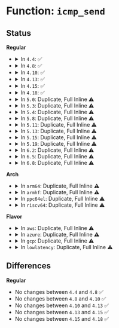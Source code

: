 # Function: <code>icmp_send</code>

## Status
<b>Regular</b>
<ul>
<li>
<details>
<summary>In <code>4.4</code>: ✅</summary>

```c
void icmp_send(struct sk_buff *skb_in, int type, int code, __be32 info);
```

**Collision:** Unique Global

**Inline:** No

**Transformation:** False

**Instances:**

```
In net/ipv4/icmp.c (ffffffff8178e4b0)
Location: net/ipv4/icmp.c:568
Inline: False
Direct callers:
  - net/ipv4/route.c:ipv4_link_failure
  - net/ipv4/route.c:ip_error
  - net/ipv4/route.c:ip_rt_send_redirect
  - net/ipv4/route.c:ip_rt_send_redirect
  - net/ipv4/ip_input.c:ip_local_deliver_finish
  - net/ipv4/ip_fragment.c:ip_expire
  - net/ipv4/ip_forward.c:ip_forward
  - net/ipv4/ip_forward.c:ip_forward
  - net/ipv4/ip_forward.c:ip_forward
  - net/ipv4/ip_options.c:ip_options_compile
  - net/ipv4/ip_options.c:ip_options_rcv_srr
  - net/ipv4/udp.c:__udp4_lib_rcv
  - net/ipv4/cipso_ipv4.c:cipso_v4_error
  - net/ipv4/cipso_ipv4.c:cipso_v4_error
  - net/ipv4/xfrm4_output.c:xfrm4_extract_output
```
**Symbols:**

```
ffffffff8178e4b0-ffffffff8178e91b: icmp_send (STB_GLOBAL)
```
</details>
</li>
<li>
<details>
<summary>In <code>4.8</code>: ✅</summary>

```c
void icmp_send(struct sk_buff *skb_in, int type, int code, __be32 info);
```

**Collision:** Unique Global

**Inline:** No

**Transformation:** False

**Instances:**

```
In net/ipv4/icmp.c (ffffffff817fbaa0)
Location: net/ipv4/icmp.c:568
Inline: False
Direct callers:
  - net/ipv4/route.c:ipv4_link_failure
  - net/ipv4/route.c:ip_error
  - net/ipv4/route.c:ip_rt_send_redirect
  - net/ipv4/route.c:ip_rt_send_redirect
  - net/ipv4/ip_input.c:ip_local_deliver_finish
  - net/ipv4/ip_fragment.c:ip_expire
  - net/ipv4/ip_forward.c:ip_forward
  - net/ipv4/ip_forward.c:ip_forward
  - net/ipv4/ip_forward.c:ip_forward
  - net/ipv4/ip_options.c:ip_options_rcv_srr
  - net/ipv4/ip_options.c:ip_options_compile
  - net/ipv4/udp.c:__udp4_lib_rcv
  - net/ipv4/cipso_ipv4.c:cipso_v4_error
  - net/ipv4/cipso_ipv4.c:cipso_v4_error
  - net/ipv4/xfrm4_output.c:xfrm4_extract_output
```
**Symbols:**

```
ffffffff817fbaa0-ffffffff817fbf65: icmp_send (STB_GLOBAL)
```
</details>
</li>
<li>
<details>
<summary>In <code>4.10</code>: ✅</summary>

```c
void icmp_send(struct sk_buff *skb_in, int type, int code, __be32 info);
```

**Collision:** Unique Global

**Inline:** No

**Transformation:** False

**Instances:**

```
In net/ipv4/icmp.c (ffffffff8182c9f0)
Location: net/ipv4/icmp.c:570
Inline: False
Direct callers:
  - net/ipv4/route.c:ipv4_link_failure
  - net/ipv4/route.c:ip_error
  - net/ipv4/route.c:ip_rt_send_redirect
  - net/ipv4/route.c:ip_rt_send_redirect
  - net/ipv4/ip_input.c:ip_local_deliver_finish
  - net/ipv4/ip_fragment.c:ip_expire
  - net/ipv4/ip_forward.c:ip_forward
  - net/ipv4/ip_forward.c:ip_forward
  - net/ipv4/ip_forward.c:ip_forward
  - net/ipv4/ip_options.c:ip_options_rcv_srr
  - net/ipv4/ip_options.c:ip_options_compile
  - net/ipv4/udp.c:__udp4_lib_rcv
  - net/ipv4/cipso_ipv4.c:cipso_v4_error
  - net/ipv4/cipso_ipv4.c:cipso_v4_error
  - net/ipv4/xfrm4_output.c:xfrm4_extract_output
```
**Symbols:**

```
ffffffff8182c9f0-ffffffff8182ceb8: icmp_send (STB_GLOBAL)
```
</details>
</li>
<li>
<details>
<summary>In <code>4.13</code>: ✅</summary>

```c
void icmp_send(struct sk_buff *skb_in, int type, int code, __be32 info);
```

**Collision:** Unique Global

**Inline:** No

**Transformation:** False

**Instances:**

```
In net/ipv4/icmp.c (ffffffff8184de50)
Location: net/ipv4/icmp.c:576
Inline: False
Direct callers:
  - net/ipv4/route.c:ipv4_link_failure
  - net/ipv4/route.c:ip_error
  - net/ipv4/route.c:ip_rt_send_redirect
  - net/ipv4/route.c:ip_rt_send_redirect
  - net/ipv4/ip_input.c:ip_local_deliver_finish
  - net/ipv4/ip_fragment.c:ip_expire
  - net/ipv4/ip_forward.c:ip_forward
  - net/ipv4/ip_forward.c:ip_forward
  - net/ipv4/ip_forward.c:ip_forward
  - net/ipv4/ip_options.c:ip_options_rcv_srr
  - net/ipv4/ip_options.c:ip_options_compile
  - net/ipv4/udp.c:__udp4_lib_rcv
  - net/ipv4/cipso_ipv4.c:cipso_v4_error
  - net/ipv4/cipso_ipv4.c:cipso_v4_error
  - net/ipv4/xfrm4_output.c:xfrm4_extract_output
```
**Symbols:**

```
ffffffff8184de50-ffffffff8184e34a: icmp_send (STB_GLOBAL)
```
</details>
</li>
<li>
<details>
<summary>In <code>4.15</code>: ✅</summary>

```c
void icmp_send(struct sk_buff *skb_in, int type, int code, __be32 info);
```

**Collision:** Unique Global

**Inline:** No

**Transformation:** False

**Instances:**

```
In net/ipv4/icmp.c (ffffffff818cdb70)
Location: net/ipv4/icmp.c:576
Inline: False
Direct callers:
  - net/ipv4/route.c:ipv4_link_failure
  - net/ipv4/route.c:ip_error
  - net/ipv4/route.c:ip_rt_send_redirect
  - net/ipv4/route.c:ip_rt_send_redirect
  - net/ipv4/ip_input.c:ip_local_deliver_finish
  - net/ipv4/ip_fragment.c:ip_expire
  - net/ipv4/ip_forward.c:ip_forward
  - net/ipv4/ip_forward.c:ip_forward
  - net/ipv4/ip_forward.c:ip_forward
  - net/ipv4/ip_options.c:ip_options_rcv_srr
  - net/ipv4/ip_options.c:ip_options_compile
  - net/ipv4/udp.c:__udp4_lib_rcv
  - net/ipv4/cipso_ipv4.c:cipso_v4_error
  - net/ipv4/cipso_ipv4.c:cipso_v4_error
  - net/ipv4/xfrm4_output.c:xfrm4_extract_output
```
**Symbols:**

```
ffffffff818cdb70-ffffffff818ce076: icmp_send (STB_GLOBAL)
```
</details>
</li>
<li>
<details>
<summary>In <code>4.18</code>: ✅</summary>

```c
void icmp_send(struct sk_buff *skb_in, int type, int code, __be32 info);
```

**Collision:** Unique Global

**Inline:** No

**Transformation:** False

**Instances:**

```
In net/ipv4/icmp.c (ffffffff81924310)
Location: net/ipv4/icmp.c:576
Inline: False
Direct callers:
  - net/ipv4/route.c:ipv4_link_failure
  - net/ipv4/route.c:ip_error
  - net/ipv4/route.c:ip_rt_send_redirect
  - net/ipv4/route.c:ip_rt_send_redirect
  - net/ipv4/ip_input.c:ip_local_deliver_finish
  - net/ipv4/ip_fragment.c:ip_expire
  - net/ipv4/ip_forward.c:ip_forward
  - net/ipv4/ip_forward.c:ip_forward
  - net/ipv4/ip_forward.c:ip_forward
  - net/ipv4/ip_options.c:ip_options_rcv_srr
  - net/ipv4/ip_options.c:ip_options_compile
  - net/ipv4/udp.c:__udp4_lib_rcv
  - net/ipv4/cipso_ipv4.c:cipso_v4_error
  - net/ipv4/cipso_ipv4.c:cipso_v4_error
  - net/ipv4/xfrm4_output.c:xfrm4_extract_output
```
**Symbols:**

```
ffffffff81924310-ffffffff81924810: icmp_send (STB_GLOBAL)
```
</details>
</li>
<li>
<details>
<summary>In <code>5.0</code>: Duplicate, Full Inline ⚠️</summary>

**Collision:** Static Duplication

**Inline:** Full

**Transformation:** False

**Instances:**

```
In net/ipv4/route.c (ffffffff8190efc5)
Location: include/net/icmp.h:45
Inline: True
Inline callers:
  - net/ipv4/route.c:ipv4_link_failure
  - net/ipv4/route.c:ip_error
  - net/ipv4/route.c:ip_rt_send_redirect
  - net/ipv4/route.c:ip_rt_send_redirect
```
```
In net/ipv4/ip_input.c (ffffffff8191584a)
Location: include/net/icmp.h:45
Inline: True
Inline callers:
  - net/ipv4/ip_input.c:ip_protocol_deliver_rcu
```
```
In net/ipv4/ip_fragment.c (ffffffff81917086)
Location: include/net/icmp.h:45
Inline: True
Inline callers:
  - net/ipv4/ip_fragment.c:ip_expire
```
```
In net/ipv4/ip_forward.c (ffffffff81917454)
Location: include/net/icmp.h:45
Inline: True
Inline callers:
  - net/ipv4/ip_forward.c:ip_forward
  - net/ipv4/ip_forward.c:ip_forward
  - net/ipv4/ip_forward.c:ip_forward
```
```
In net/ipv4/ip_options.c (ffffffff81917921)
Location: include/net/icmp.h:45
Inline: True
Inline callers:
  - net/ipv4/ip_options.c:ip_options_rcv_srr
  - net/ipv4/ip_options.c:ip_options_rcv_srr
  - net/ipv4/ip_options.c:ip_options_compile
```
```
In net/ipv4/ip_output.c (ffffffff81919b4c)
Location: include/net/icmp.h:45
Inline: True
```
```
In net/ipv4/udp.c (ffffffff8194e6ba)
Location: include/net/icmp.h:45
Inline: True
Inline callers:
  - net/ipv4/udp.c:__udp4_lib_rcv
```
```
In net/ipv4/xfrm4_output.c (ffffffff8197b5db)
Location: include/net/icmp.h:45
Inline: True
Inline callers:
  - net/ipv4/xfrm4_output.c:xfrm4_extract_output
```
```
In net/ipv4/xfrm4_protocol.c (ffffffff8197bc1e)
Location: include/net/icmp.h:45
Inline: True
```
</details>
</li>
<li>
<details>
<summary>In <code>5.3</code>: Duplicate, Full Inline ⚠️</summary>

**Collision:** Static Duplication

**Inline:** Full

**Transformation:** False

**Instances:**

```
In net/ipv4/route.c (ffffffff81970f41)
Location: include/net/icmp.h:41
Inline: True
Inline callers:
  - net/ipv4/route.c:ip_error
  - net/ipv4/route.c:ip_rt_send_redirect
  - net/ipv4/route.c:ip_rt_send_redirect
```
```
In net/ipv4/ip_input.c (ffffffff81977db5)
Location: include/net/icmp.h:41
Inline: True
Inline callers:
  - net/ipv4/ip_input.c:ip_protocol_deliver_rcu
```
```
In net/ipv4/ip_fragment.c (ffffffff81979034)
Location: include/net/icmp.h:41
Inline: True
Inline callers:
  - net/ipv4/ip_fragment.c:ip_expire
```
```
In net/ipv4/ip_forward.c (ffffffff8197939b)
Location: include/net/icmp.h:41
Inline: True
Inline callers:
  - net/ipv4/ip_forward.c:ip_forward
  - net/ipv4/ip_forward.c:ip_forward
  - net/ipv4/ip_forward.c:ip_forward
```
```
In net/ipv4/ip_options.c (ffffffff8197a017)
Location: include/net/icmp.h:41
Inline: True
Inline callers:
  - net/ipv4/ip_options.c:ip_options_rcv_srr
  - net/ipv4/ip_options.c:ip_options_rcv_srr
  - net/ipv4/ip_options.c:ip_options_compile
```
```
In net/ipv4/ip_output.c (ffffffff8197bbb3)
Location: include/net/icmp.h:41
Inline: True
```
```
In net/ipv4/udp.c (ffffffff819b2e54)
Location: include/net/icmp.h:41
Inline: True
Inline callers:
  - net/ipv4/udp.c:__udp4_lib_rcv
```
```
In net/ipv4/xfrm4_output.c (ffffffff819e4b12)
Location: include/net/icmp.h:41
Inline: True
Inline callers:
  - net/ipv4/xfrm4_output.c:xfrm4_extract_output
```
```
In net/ipv4/xfrm4_protocol.c (ffffffff819e511e)
Location: include/net/icmp.h:41
Inline: True
```
</details>
</li>
<li>
<details>
<summary>In <code>5.4</code>: Duplicate, Full Inline ⚠️</summary>

**Collision:** Static Duplication

**Inline:** Full

**Transformation:** False

**Instances:**

```
In net/ipv4/route.c (ffffffff819a7941)
Location: include/net/icmp.h:41
Inline: True
Inline callers:
  - net/ipv4/route.c:ip_error
  - net/ipv4/route.c:ip_rt_send_redirect
  - net/ipv4/route.c:ip_rt_send_redirect
```
```
In net/ipv4/ip_input.c (ffffffff819ae725)
Location: include/net/icmp.h:41
Inline: True
Inline callers:
  - net/ipv4/ip_input.c:ip_protocol_deliver_rcu
```
```
In net/ipv4/ip_fragment.c (ffffffff819af9a4)
Location: include/net/icmp.h:41
Inline: True
Inline callers:
  - net/ipv4/ip_fragment.c:ip_expire
```
```
In net/ipv4/ip_forward.c (ffffffff819afd36)
Location: include/net/icmp.h:41
Inline: True
Inline callers:
  - net/ipv4/ip_forward.c:ip_forward
  - net/ipv4/ip_forward.c:ip_forward
  - net/ipv4/ip_forward.c:ip_forward
```
```
In net/ipv4/ip_options.c (ffffffff819b0977)
Location: include/net/icmp.h:41
Inline: True
Inline callers:
  - net/ipv4/ip_options.c:ip_options_rcv_srr
  - net/ipv4/ip_options.c:ip_options_rcv_srr
  - net/ipv4/ip_options.c:ip_options_compile
```
```
In net/ipv4/ip_output.c (ffffffff819b2393)
Location: include/net/icmp.h:41
Inline: True
```
```
In net/ipv4/udp.c (ffffffff819e9beb)
Location: include/net/icmp.h:41
Inline: True
Inline callers:
  - net/ipv4/udp.c:__udp4_lib_rcv
```
```
In net/ipv4/xfrm4_output.c (ffffffff81a1bb4e)
Location: include/net/icmp.h:41
Inline: True
Inline callers:
  - net/ipv4/xfrm4_output.c:xfrm4_extract_output
```
```
In net/ipv4/xfrm4_protocol.c (ffffffff81a1c14e)
Location: include/net/icmp.h:41
Inline: True
```
</details>
</li>
<li>
<details>
<summary>In <code>5.8</code>: Duplicate, Full Inline ⚠️</summary>

**Collision:** Static Duplication

**Inline:** Full

**Transformation:** False

**Instances:**

```
In net/ipv4/route.c (ffffffff81a90c33)
Location: include/net/icmp.h:41
Inline: True
Inline callers:
  - net/ipv4/route.c:ip_error
  - net/ipv4/route.c:ip_rt_send_redirect
  - net/ipv4/route.c:ip_rt_send_redirect
```
```
In net/ipv4/ip_input.c (ffffffff81a985c5)
Location: include/net/icmp.h:41
Inline: True
Inline callers:
  - net/ipv4/ip_input.c:ip_protocol_deliver_rcu
```
```
In net/ipv4/ip_fragment.c (ffffffff81a9986e)
Location: include/net/icmp.h:41
Inline: True
Inline callers:
  - net/ipv4/ip_fragment.c:ip_expire
```
```
In net/ipv4/ip_forward.c (ffffffff81a99bdb)
Location: include/net/icmp.h:41
Inline: True
Inline callers:
  - net/ipv4/ip_forward.c:ip_forward
  - net/ipv4/ip_forward.c:ip_forward
  - net/ipv4/ip_forward.c:ip_forward
```
```
In net/ipv4/ip_options.c (ffffffff81a9a824)
Location: include/net/icmp.h:41
Inline: True
Inline callers:
  - net/ipv4/ip_options.c:ip_options_rcv_srr
  - net/ipv4/ip_options.c:ip_options_rcv_srr
```
```
In net/ipv4/ip_output.c (ffffffff81a9cb45)
Location: include/net/icmp.h:41
Inline: True
```
```
In net/ipv4/udp.c (ffffffff81ad7958)
Location: include/net/icmp.h:41
Inline: True
Inline callers:
  - net/ipv4/udp.c:__udp4_lib_rcv
```
```
In net/ipv4/icmp.c (ffffffff81adca7d)
Location: include/net/icmp.h:41
Inline: True
Inline callers:
  - net/ipv4/icmp.c:icmp_ndo_send
  - net/ipv4/icmp.c:icmp_ndo_send
```
```
In net/ipv4/xfrm4_protocol.c (ffffffff81b0cd5e)
Location: include/net/icmp.h:41
Inline: True
Inline callers:
  - net/ipv4/xfrm4_protocol.c:xfrm4_rcv_encap
```
```
In net/xfrm/xfrm_output.c (ffffffff81b1fa82)
Location: include/net/icmp.h:41
Inline: True
```
</details>
</li>
<li>
<details>
<summary>In <code>5.11</code>: Duplicate, Full Inline ⚠️</summary>

**Collision:** Static Duplication

**Inline:** Full

**Transformation:** False

**Instances:**

```
In net/ipv4/route.c (ffffffff81a9aa8a)
Location: include/net/icmp.h:41
Inline: True
Inline callers:
  - net/ipv4/route.c:ip_error
  - net/ipv4/route.c:ip_rt_send_redirect
  - net/ipv4/route.c:ip_rt_send_redirect
```
```
In net/ipv4/ip_input.c (ffffffff81aa2515)
Location: include/net/icmp.h:41
Inline: True
Inline callers:
  - net/ipv4/ip_input.c:ip_protocol_deliver_rcu
```
```
In net/ipv4/ip_fragment.c (ffffffff81aa37e3)
Location: include/net/icmp.h:41
Inline: True
Inline callers:
  - net/ipv4/ip_fragment.c:ip_expire
```
```
In net/ipv4/ip_forward.c (ffffffff81aa3b2b)
Location: include/net/icmp.h:41
Inline: True
Inline callers:
  - net/ipv4/ip_forward.c:ip_forward
  - net/ipv4/ip_forward.c:ip_forward
  - net/ipv4/ip_forward.c:ip_forward
```
```
In net/ipv4/ip_options.c (ffffffff81aa477d)
Location: include/net/icmp.h:41
Inline: True
Inline callers:
  - net/ipv4/ip_options.c:ip_options_rcv_srr
  - net/ipv4/ip_options.c:ip_options_rcv_srr
```
```
In net/ipv4/ip_output.c (ffffffff81aa69d5)
Location: include/net/icmp.h:41
Inline: True
```
```
In net/ipv4/udp.c (ffffffff81ae3fa8)
Location: include/net/icmp.h:41
Inline: True
Inline callers:
  - net/ipv4/udp.c:__udp4_lib_rcv
```
```
In net/ipv4/xfrm4_protocol.c (ffffffff81b1b09e)
Location: include/net/icmp.h:41
Inline: True
Inline callers:
  - net/ipv4/xfrm4_protocol.c:xfrm4_rcv_encap
```
```
In net/xfrm/xfrm_output.c (ffffffff81b2e35e)
Location: include/net/icmp.h:41
Inline: True
```
</details>
</li>
<li>
<details>
<summary>In <code>5.13</code>: Duplicate, Full Inline ⚠️</summary>

**Collision:** Static Duplication

**Inline:** Full

**Transformation:** False

**Instances:**

```
In net/ipv4/route.c (ffffffff81a85e1d)
Location: include/net/icmp.h:41
Inline: True
Inline callers:
  - net/ipv4/route.c:ip_error
  - net/ipv4/route.c:ip_rt_send_redirect
  - net/ipv4/route.c:ip_rt_send_redirect
```
```
In net/ipv4/ip_input.c (ffffffff81a8d232)
Location: include/net/icmp.h:41
Inline: True
Inline callers:
  - net/ipv4/ip_input.c:ip_protocol_deliver_rcu
```
```
In net/ipv4/ip_fragment.c (ffffffff81a8e933)
Location: include/net/icmp.h:41
Inline: True
Inline callers:
  - net/ipv4/ip_fragment.c:ip_expire
```
```
In net/ipv4/ip_forward.c (ffffffff81a8ec25)
Location: include/net/icmp.h:41
Inline: True
Inline callers:
  - net/ipv4/ip_forward.c:ip_forward
  - net/ipv4/ip_forward.c:ip_forward
  - net/ipv4/ip_forward.c:ip_forward
```
```
In net/ipv4/ip_options.c (ffffffff81a8f872)
Location: include/net/icmp.h:41
Inline: True
Inline callers:
  - net/ipv4/ip_options.c:ip_options_rcv_srr
  - net/ipv4/ip_options.c:ip_options_rcv_srr
```
```
In net/ipv4/ip_output.c (ffffffff81a91ac5)
Location: include/net/icmp.h:41
Inline: True
```
```
In net/ipv4/udp.c (ffffffff81acf18a)
Location: include/net/icmp.h:41
Inline: True
Inline callers:
  - net/ipv4/udp.c:__udp4_lib_rcv
```
```
In net/ipv4/xfrm4_protocol.c (ffffffff81b08d4e)
Location: include/net/icmp.h:41
Inline: True
Inline callers:
  - net/ipv4/xfrm4_protocol.c:xfrm4_rcv_encap
```
```
In net/xfrm/xfrm_output.c (ffffffff81b1bdb3)
Location: include/net/icmp.h:41
Inline: True
```
</details>
</li>
<li>
<details>
<summary>In <code>5.15</code>: Duplicate, Full Inline ⚠️</summary>

**Collision:** Static Duplication

**Inline:** Full

**Transformation:** False

**Instances:**

```
In net/ipv4/route.c (ffffffff81b4061d)
Location: include/net/icmp.h:41
Inline: True
Inline callers:
  - net/ipv4/route.c:ip_error
  - net/ipv4/route.c:ip_rt_send_redirect
  - net/ipv4/route.c:ip_rt_send_redirect
```
```
In net/ipv4/ip_input.c (ffffffff81b483d4)
Location: include/net/icmp.h:41
Inline: True
Inline callers:
  - net/ipv4/ip_input.c:ip_protocol_deliver_rcu
```
```
In net/ipv4/ip_fragment.c (ffffffff81b49b32)
Location: include/net/icmp.h:41
Inline: True
Inline callers:
  - net/ipv4/ip_fragment.c:ip_expire
```
```
In net/ipv4/ip_forward.c (ffffffff81b49e61)
Location: include/net/icmp.h:41
Inline: True
Inline callers:
  - net/ipv4/ip_forward.c:ip_forward
  - net/ipv4/ip_forward.c:ip_forward
  - net/ipv4/ip_forward.c:ip_forward
```
```
In net/ipv4/ip_options.c (ffffffff81b4aade)
Location: include/net/icmp.h:41
Inline: True
Inline callers:
  - net/ipv4/ip_options.c:ip_options_rcv_srr
  - net/ipv4/ip_options.c:ip_options_rcv_srr
```
```
In net/ipv4/ip_output.c (ffffffff81b4ceb5)
Location: include/net/icmp.h:41
Inline: True
```
```
In net/ipv4/udp.c (ffffffff81b8db2e)
Location: include/net/icmp.h:41
Inline: True
Inline callers:
  - net/ipv4/udp.c:__udp4_lib_rcv
```
```
In net/ipv4/xfrm4_protocol.c (ffffffff81bcbc3e)
Location: include/net/icmp.h:41
Inline: True
Inline callers:
  - net/ipv4/xfrm4_protocol.c:xfrm4_rcv_encap
```
```
In net/xfrm/xfrm_output.c (ffffffff81be05a9)
Location: include/net/icmp.h:41
Inline: True
```
</details>
</li>
<li>
<details>
<summary>In <code>5.19</code>: Duplicate, Full Inline ⚠️</summary>

**Collision:** Static Duplication

**Inline:** Full

**Transformation:** False

**Instances:**

```
In net/ipv4/route.c (ffffffff81ccd099)
Location: include/net/icmp.h:41
Inline: True
Inline callers:
  - net/ipv4/route.c:ip_error
  - net/ipv4/route.c:ip_rt_send_redirect
  - net/ipv4/route.c:ip_rt_send_redirect
```
```
In net/ipv4/ip_input.c (ffffffff81cd56c4)
Location: include/net/icmp.h:41
Inline: True
Inline callers:
  - net/ipv4/ip_input.c:ip_protocol_deliver_rcu
```
```
In net/ipv4/ip_fragment.c (ffffffff81cd66aa)
Location: include/net/icmp.h:41
Inline: True
Inline callers:
  - net/ipv4/ip_fragment.c:ip_expire
```
```
In net/ipv4/ip_forward.c (ffffffff81cd7391)
Location: include/net/icmp.h:41
Inline: True
Inline callers:
  - net/ipv4/ip_forward.c:ip_forward
  - net/ipv4/ip_forward.c:ip_forward
  - net/ipv4/ip_forward.c:ip_forward
```
```
In net/ipv4/ip_options.c (ffffffff81cd7922)
Location: include/net/icmp.h:41
Inline: True
Inline callers:
  - net/ipv4/ip_options.c:ip_options_rcv_srr
  - net/ipv4/ip_options.c:ip_options_rcv_srr
```
```
In net/ipv4/ip_output.c (ffffffff81cda62e)
Location: include/net/icmp.h:41
Inline: True
```
```
In net/ipv4/udp.c (ffffffff81d1ec70)
Location: include/net/icmp.h:41
Inline: True
Inline callers:
  - net/ipv4/udp.c:__udp4_lib_rcv
```
```
In net/ipv4/xfrm4_protocol.c (ffffffff81d617ae)
Location: include/net/icmp.h:41
Inline: True
Inline callers:
  - net/ipv4/xfrm4_protocol.c:xfrm4_rcv_encap
```
```
In net/xfrm/xfrm_output.c (ffffffff81d7760c)
Location: include/net/icmp.h:41
Inline: True
```
</details>
</li>
<li>
<details>
<summary>In <code>6.2</code>: Duplicate, Full Inline ⚠️</summary>

**Collision:** Static Duplication

**Inline:** Full

**Transformation:** False

**Instances:**

```
In net/ipv4/route.c (ffffffff81e8d149)
Location: include/net/icmp.h:41
Inline: True
Inline callers:
  - net/ipv4/route.c:ip_error
  - net/ipv4/route.c:ip_rt_send_redirect
  - net/ipv4/route.c:ip_rt_send_redirect
```
```
In net/ipv4/ip_input.c (ffffffff81e95b7f)
Location: include/net/icmp.h:41
Inline: True
Inline callers:
  - net/ipv4/ip_input.c:ip_protocol_deliver_rcu
```
```
In net/ipv4/ip_fragment.c (ffffffff81e96c02)
Location: include/net/icmp.h:41
Inline: True
Inline callers:
  - net/ipv4/ip_fragment.c:ip_expire
```
```
In net/ipv4/ip_forward.c (ffffffff81e979b2)
Location: include/net/icmp.h:41
Inline: True
Inline callers:
  - net/ipv4/ip_forward.c:ip_forward
  - net/ipv4/ip_forward.c:ip_forward
  - net/ipv4/ip_forward.c:ip_forward
```
```
In net/ipv4/ip_options.c (ffffffff81e97f9e)
Location: include/net/icmp.h:41
Inline: True
Inline callers:
  - net/ipv4/ip_options.c:ip_options_rcv_srr
  - net/ipv4/ip_options.c:ip_options_rcv_srr
```
```
In net/ipv4/ip_output.c (ffffffff81e9adfe)
Location: include/net/icmp.h:41
Inline: True
```
```
In net/ipv4/udp.c (ffffffff81ee5e1e)
Location: include/net/icmp.h:41
Inline: True
Inline callers:
  - net/ipv4/udp.c:__udp4_lib_rcv
```
```
In net/ipv4/xfrm4_protocol.c (ffffffff81f2c12e)
Location: include/net/icmp.h:41
Inline: True
Inline callers:
  - net/ipv4/xfrm4_protocol.c:xfrm4_rcv_encap
```
```
In net/xfrm/xfrm_output.c (ffffffff81f43e98)
Location: include/net/icmp.h:41
Inline: True
```
</details>
</li>
<li>
<details>
<summary>In <code>6.5</code>: Duplicate, Full Inline ⚠️</summary>

**Collision:** Static Duplication

**Inline:** Full

**Transformation:** False

**Instances:**

```
In net/ipv4/route.c (ffffffff81eeb87a)
Location: include/net/icmp.h:41
Inline: True
Inline callers:
  - net/ipv4/route.c:ip_error
  - net/ipv4/route.c:ip_rt_send_redirect
  - net/ipv4/route.c:ip_rt_send_redirect
```
```
In net/ipv4/ip_input.c (ffffffff81ef43bf)
Location: include/net/icmp.h:41
Inline: True
Inline callers:
  - net/ipv4/ip_input.c:ip_protocol_deliver_rcu
```
```
In net/ipv4/ip_fragment.c (ffffffff81ef5439)
Location: include/net/icmp.h:41
Inline: True
Inline callers:
  - net/ipv4/ip_fragment.c:ip_expire
```
```
In net/ipv4/ip_forward.c (ffffffff81ef61f5)
Location: include/net/icmp.h:41
Inline: True
Inline callers:
  - net/ipv4/ip_forward.c:ip_forward
  - net/ipv4/ip_forward.c:ip_forward
  - net/ipv4/ip_forward.c:ip_forward
```
```
In net/ipv4/ip_options.c (ffffffff81ef67f9)
Location: include/net/icmp.h:41
Inline: True
Inline callers:
  - net/ipv4/ip_options.c:ip_options_rcv_srr
  - net/ipv4/ip_options.c:ip_options_rcv_srr
```
```
In net/ipv4/ip_output.c (ffffffff81ef97fe)
Location: include/net/icmp.h:41
Inline: True
```
```
In net/ipv4/udp.c (ffffffff81f455a1)
Location: include/net/icmp.h:41
Inline: True
Inline callers:
  - net/ipv4/udp.c:__udp4_lib_rcv
```
```
In net/ipv4/xfrm4_protocol.c (ffffffff81f8bdce)
Location: include/net/icmp.h:41
Inline: True
Inline callers:
  - net/ipv4/xfrm4_protocol.c:xfrm4_rcv_encap
```
```
In net/xfrm/xfrm_output.c (ffffffff81fa367c)
Location: include/net/icmp.h:41
Inline: True
```
</details>
</li>
<li>
<details>
<summary>In <code>6.8</code>: Duplicate, Full Inline ⚠️</summary>

**Collision:** Static Duplication

**Inline:** Full

**Transformation:** False

**Instances:**

```
In net/ipv4/route.c (ffffffff81faf88a)
Location: include/net/icmp.h:41
Inline: True
Inline callers:
  - net/ipv4/route.c:ip_error
  - net/ipv4/route.c:ip_rt_send_redirect
  - net/ipv4/route.c:ip_rt_send_redirect
```
```
In net/ipv4/ip_input.c (ffffffff81fb833f)
Location: include/net/icmp.h:41
Inline: True
Inline callers:
  - net/ipv4/ip_input.c:ip_protocol_deliver_rcu
```
```
In net/ipv4/ip_fragment.c (ffffffff81fb93e9)
Location: include/net/icmp.h:41
Inline: True
Inline callers:
  - net/ipv4/ip_fragment.c:ip_expire
```
```
In net/ipv4/ip_forward.c (ffffffff81fba18e)
Location: include/net/icmp.h:41
Inline: True
Inline callers:
  - net/ipv4/ip_forward.c:ip_forward
  - net/ipv4/ip_forward.c:ip_forward
  - net/ipv4/ip_forward.c:ip_forward
```
```
In net/ipv4/ip_options.c (ffffffff81fba789)
Location: include/net/icmp.h:41
Inline: True
Inline callers:
  - net/ipv4/ip_options.c:ip_options_rcv_srr
  - net/ipv4/ip_options.c:ip_options_rcv_srr
```
```
In net/ipv4/ip_output.c (ffffffff81fbd71e)
Location: include/net/icmp.h:41
Inline: True
```
```
In net/ipv4/udp.c (ffffffff8200b5b4)
Location: include/net/icmp.h:41
Inline: True
Inline callers:
  - net/ipv4/udp.c:__udp4_lib_rcv
```
```
In net/ipv4/xfrm4_protocol.c (ffffffff820536ce)
Location: include/net/icmp.h:41
Inline: True
Inline callers:
  - net/ipv4/xfrm4_protocol.c:xfrm4_rcv_encap
```
```
In net/xfrm/xfrm_output.c (ffffffff82070740)
Location: include/net/icmp.h:41
Inline: True
```
</details>
</li>
</ul>
<b>Arch</b>
<ul>
<li>
<details>
<summary>In <code>arm64</code>: Duplicate, Full Inline ⚠️</summary>

**Collision:** Static Duplication

**Inline:** Full

**Transformation:** False

**Instances:**

```
In net/ipv4/route.c (ffff800010c59cc4)
Location: include/net/icmp.h:41
Inline: True
Inline callers:
  - net/ipv4/route.c:ip_error
  - net/ipv4/route.c:ip_rt_send_redirect
  - net/ipv4/route.c:ip_rt_send_redirect
```
```
In net/ipv4/ip_input.c (ffff800010c5ec48)
Location: include/net/icmp.h:41
Inline: True
Inline callers:
  - net/ipv4/ip_input.c:ip_protocol_deliver_rcu
```
```
In net/ipv4/ip_fragment.c (ffff800010c5f6e4)
Location: include/net/icmp.h:41
Inline: True
Inline callers:
  - net/ipv4/ip_fragment.c:ip_expire
```
```
In net/ipv4/ip_forward.c (ffff800010c603d0)
Location: include/net/icmp.h:41
Inline: True
Inline callers:
  - net/ipv4/ip_forward.c:ip_forward
  - net/ipv4/ip_forward.c:ip_forward
  - net/ipv4/ip_forward.c:ip_forward
```
```
In net/ipv4/ip_options.c (ffff800010c60eb4)
Location: include/net/icmp.h:41
Inline: True
Inline callers:
  - net/ipv4/ip_options.c:ip_options_rcv_srr
  - net/ipv4/ip_options.c:ip_options_rcv_srr
  - net/ipv4/ip_options.c:ip_options_compile
```
```
In net/ipv4/ip_output.c (ffff800010c64034)
Location: include/net/icmp.h:41
Inline: True
```
```
In net/ipv4/udp.c (ffff800010c9f4e4)
Location: include/net/icmp.h:41
Inline: True
Inline callers:
  - net/ipv4/udp.c:__udp4_lib_rcv
```
```
In net/ipv4/xfrm4_output.c (ffff800010cd7dd8)
Location: include/net/icmp.h:41
Inline: True
Inline callers:
  - net/ipv4/xfrm4_output.c:xfrm4_extract_output
```
```
In net/ipv4/xfrm4_protocol.c (ffff800010cd8354)
Location: include/net/icmp.h:41
Inline: True
```
</details>
</li>
<li>
<details>
<summary>In <code>armhf</code>: Duplicate, Full Inline ⚠️</summary>

**Collision:** Static Duplication

**Inline:** Full

**Transformation:** False

**Instances:**

```
In net/ipv4/route.c (c0d66d28)
Location: include/net/icmp.h:41
Inline: True
Inline callers:
  - net/ipv4/route.c:ip_error
  - net/ipv4/route.c:ip_rt_send_redirect
  - net/ipv4/route.c:ip_rt_send_redirect
```
```
In net/ipv4/ip_input.c (c0d6e3ac)
Location: include/net/icmp.h:41
Inline: True
Inline callers:
  - net/ipv4/ip_input.c:ip_protocol_deliver_rcu
```
```
In net/ipv4/ip_fragment.c (c0d6f198)
Location: include/net/icmp.h:41
Inline: True
Inline callers:
  - net/ipv4/ip_fragment.c:ip_expire
```
```
In net/ipv4/ip_forward.c (c0d6fbe0)
Location: include/net/icmp.h:41
Inline: True
Inline callers:
  - net/ipv4/ip_forward.c:ip_forward
  - net/ipv4/ip_forward.c:ip_forward
  - net/ipv4/ip_forward.c:ip_forward
```
```
In net/ipv4/ip_options.c (c0d70954)
Location: include/net/icmp.h:41
Inline: True
Inline callers:
  - net/ipv4/ip_options.c:ip_options_rcv_srr
  - net/ipv4/ip_options.c:ip_options_rcv_srr
  - net/ipv4/ip_options.c:ip_options_compile
```
```
In net/ipv4/ip_output.c (c0d727bc)
Location: include/net/icmp.h:41
Inline: True
```
```
In net/ipv4/udp.c (c0dac744)
Location: include/net/icmp.h:41
Inline: True
Inline callers:
  - net/ipv4/udp.c:__udp4_lib_rcv
```
```
In net/ipv4/xfrm4_output.c (c0de1884)
Location: include/net/icmp.h:41
Inline: True
Inline callers:
  - net/ipv4/xfrm4_output.c:xfrm4_extract_output
```
```
In net/ipv4/xfrm4_protocol.c (c0de1db0)
Location: include/net/icmp.h:41
Inline: True
```
</details>
</li>
<li>
<details>
<summary>In <code>ppc64el</code>: Duplicate, Full Inline ⚠️</summary>

**Collision:** Static Duplication

**Inline:** Full

**Transformation:** False

**Instances:**

```
In net/ipv4/route.c (c000000000d585cc)
Location: include/net/icmp.h:41
Inline: True
Inline callers:
  - net/ipv4/route.c:ip_error
  - net/ipv4/route.c:ip_rt_send_redirect
  - net/ipv4/route.c:ip_rt_send_redirect
```
```
In net/ipv4/ip_input.c (c000000000d616dc)
Location: include/net/icmp.h:41
Inline: True
Inline callers:
  - net/ipv4/ip_input.c:ip_protocol_deliver_rcu
```
```
In net/ipv4/ip_fragment.c (c000000000d6268c)
Location: include/net/icmp.h:41
Inline: True
Inline callers:
  - net/ipv4/ip_fragment.c:ip_expire
```
```
In net/ipv4/ip_forward.c (c000000000d63478)
Location: include/net/icmp.h:41
Inline: True
Inline callers:
  - net/ipv4/ip_forward.c:ip_forward
  - net/ipv4/ip_forward.c:ip_forward
  - net/ipv4/ip_forward.c:ip_forward
```
```
In net/ipv4/ip_options.c (c000000000d642c4)
Location: include/net/icmp.h:41
Inline: True
Inline callers:
  - net/ipv4/ip_options.c:ip_options_rcv_srr
  - net/ipv4/ip_options.c:ip_options_rcv_srr
```
```
In net/ipv4/ip_output.c (c000000000d664e4)
Location: include/net/icmp.h:41
Inline: True
```
```
In net/ipv4/udp.c (c000000000db1e38)
Location: include/net/icmp.h:41
Inline: True
Inline callers:
  - net/ipv4/udp.c:__udp4_lib_rcv
```
```
In net/ipv4/xfrm4_output.c (c000000000df7ea0)
Location: include/net/icmp.h:41
Inline: True
Inline callers:
  - net/ipv4/xfrm4_output.c:xfrm4_extract_output
```
```
In net/ipv4/xfrm4_protocol.c (c000000000df8694)
Location: include/net/icmp.h:41
Inline: True
```
</details>
</li>
<li>
<details>
<summary>In <code>riscv64</code>: Duplicate, Full Inline ⚠️</summary>

**Collision:** Static Duplication

**Inline:** Full

**Transformation:** False

**Instances:**

```
In net/ipv4/route.c (ffffffe0007c14a2)
Location: include/net/icmp.h:41
Inline: True
Inline callers:
  - net/ipv4/route.c:ip_error
  - net/ipv4/route.c:ip_rt_send_redirect
  - net/ipv4/route.c:ip_rt_send_redirect
```
```
In net/ipv4/ip_input.c (ffffffe0007c720c)
Location: include/net/icmp.h:41
Inline: True
Inline callers:
  - net/ipv4/ip_input.c:ip_protocol_deliver_rcu
```
```
In net/ipv4/ip_fragment.c (ffffffe0007c82d2)
Location: include/net/icmp.h:41
Inline: True
Inline callers:
  - net/ipv4/ip_fragment.c:ip_expire
```
```
In net/ipv4/ip_forward.c (ffffffe0007c865a)
Location: include/net/icmp.h:41
Inline: True
Inline callers:
  - net/ipv4/ip_forward.c:ip_forward
  - net/ipv4/ip_forward.c:ip_forward
  - net/ipv4/ip_forward.c:ip_forward
```
```
In net/ipv4/ip_options.c (ffffffe0007c9068)
Location: include/net/icmp.h:41
Inline: True
Inline callers:
  - net/ipv4/ip_options.c:ip_options_rcv_srr
  - net/ipv4/ip_options.c:ip_options_rcv_srr
```
```
In net/ipv4/ip_output.c (ffffffe0007ca95c)
Location: include/net/icmp.h:41
Inline: True
```
```
In net/ipv4/udp.c (ffffffe0007fbfaa)
Location: include/net/icmp.h:41
Inline: True
Inline callers:
  - net/ipv4/udp.c:__udp4_lib_rcv
```
```
In net/ipv4/xfrm4_output.c (ffffffe00082839c)
Location: include/net/icmp.h:41
Inline: True
Inline callers:
  - net/ipv4/xfrm4_output.c:xfrm4_extract_output
```
```
In net/ipv4/xfrm4_protocol.c (ffffffe000828828)
Location: include/net/icmp.h:41
Inline: True
```
</details>
</li>
</ul>
<b>Flavor</b>
<ul>
<li>
<details>
<summary>In <code>aws</code>: Duplicate, Full Inline ⚠️</summary>

**Collision:** Static Duplication

**Inline:** Full

**Transformation:** False

**Instances:**

```
In net/ipv4/route.c (ffffffff819477b1)
Location: include/net/icmp.h:41
Inline: True
Inline callers:
  - net/ipv4/route.c:ip_error
  - net/ipv4/route.c:ip_rt_send_redirect
  - net/ipv4/route.c:ip_rt_send_redirect
```
```
In net/ipv4/ip_input.c (ffffffff8194e595)
Location: include/net/icmp.h:41
Inline: True
Inline callers:
  - net/ipv4/ip_input.c:ip_protocol_deliver_rcu
```
```
In net/ipv4/ip_fragment.c (ffffffff8194f814)
Location: include/net/icmp.h:41
Inline: True
Inline callers:
  - net/ipv4/ip_fragment.c:ip_expire
```
```
In net/ipv4/ip_forward.c (ffffffff8194fba6)
Location: include/net/icmp.h:41
Inline: True
Inline callers:
  - net/ipv4/ip_forward.c:ip_forward
  - net/ipv4/ip_forward.c:ip_forward
  - net/ipv4/ip_forward.c:ip_forward
```
```
In net/ipv4/ip_options.c (ffffffff819507e7)
Location: include/net/icmp.h:41
Inline: True
Inline callers:
  - net/ipv4/ip_options.c:ip_options_rcv_srr
  - net/ipv4/ip_options.c:ip_options_rcv_srr
  - net/ipv4/ip_options.c:ip_options_compile
```
```
In net/ipv4/ip_output.c (ffffffff81952203)
Location: include/net/icmp.h:41
Inline: True
```
```
In net/ipv4/udp.c (ffffffff81989a5b)
Location: include/net/icmp.h:41
Inline: True
Inline callers:
  - net/ipv4/udp.c:__udp4_lib_rcv
```
```
In net/ipv4/xfrm4_output.c (ffffffff819bb1de)
Location: include/net/icmp.h:41
Inline: True
Inline callers:
  - net/ipv4/xfrm4_output.c:xfrm4_extract_output
```
```
In net/ipv4/xfrm4_protocol.c (ffffffff819bb7de)
Location: include/net/icmp.h:41
Inline: True
```
</details>
</li>
<li>
<details>
<summary>In <code>azure</code>: Duplicate, Full Inline ⚠️</summary>

**Collision:** Static Duplication

**Inline:** Full

**Transformation:** False

**Instances:**

```
In net/ipv4/route.c (ffffffff819012a1)
Location: include/net/icmp.h:41
Inline: True
Inline callers:
  - net/ipv4/route.c:ip_error
  - net/ipv4/route.c:ip_rt_send_redirect
  - net/ipv4/route.c:ip_rt_send_redirect
```
```
In net/ipv4/ip_input.c (ffffffff81908085)
Location: include/net/icmp.h:41
Inline: True
Inline callers:
  - net/ipv4/ip_input.c:ip_protocol_deliver_rcu
```
```
In net/ipv4/ip_fragment.c (ffffffff81909304)
Location: include/net/icmp.h:41
Inline: True
Inline callers:
  - net/ipv4/ip_fragment.c:ip_expire
```
```
In net/ipv4/ip_forward.c (ffffffff81909696)
Location: include/net/icmp.h:41
Inline: True
Inline callers:
  - net/ipv4/ip_forward.c:ip_forward
  - net/ipv4/ip_forward.c:ip_forward
  - net/ipv4/ip_forward.c:ip_forward
```
```
In net/ipv4/ip_options.c (ffffffff8190a2d7)
Location: include/net/icmp.h:41
Inline: True
Inline callers:
  - net/ipv4/ip_options.c:ip_options_rcv_srr
  - net/ipv4/ip_options.c:ip_options_rcv_srr
  - net/ipv4/ip_options.c:ip_options_compile
```
```
In net/ipv4/ip_output.c (ffffffff8190bcf3)
Location: include/net/icmp.h:41
Inline: True
```
```
In net/ipv4/udp.c (ffffffff8194351b)
Location: include/net/icmp.h:41
Inline: True
Inline callers:
  - net/ipv4/udp.c:__udp4_lib_rcv
```
```
In net/ipv4/ip_tunnel.c (ffffffff81966bcd)
Location: include/net/icmp.h:41
Inline: True
Inline callers:
  - net/ipv4/ip_tunnel.c:tnl_update_pmtu
```
```
In net/ipv4/xfrm4_output.c (ffffffff81977fce)
Location: include/net/icmp.h:41
Inline: True
Inline callers:
  - net/ipv4/xfrm4_output.c:xfrm4_extract_output
```
```
In net/ipv4/xfrm4_protocol.c (ffffffff819785ce)
Location: include/net/icmp.h:41
Inline: True
```
</details>
</li>
<li>
<details>
<summary>In <code>gcp</code>: Duplicate, Full Inline ⚠️</summary>

**Collision:** Static Duplication

**Inline:** Full

**Transformation:** False

**Instances:**

```
In net/ipv4/route.c (ffffffff819b1f81)
Location: include/net/icmp.h:41
Inline: True
Inline callers:
  - net/ipv4/route.c:ip_error
  - net/ipv4/route.c:ip_rt_send_redirect
  - net/ipv4/route.c:ip_rt_send_redirect
```
```
In net/ipv4/ip_input.c (ffffffff819b8d65)
Location: include/net/icmp.h:41
Inline: True
Inline callers:
  - net/ipv4/ip_input.c:ip_protocol_deliver_rcu
```
```
In net/ipv4/ip_fragment.c (ffffffff819b9fe4)
Location: include/net/icmp.h:41
Inline: True
Inline callers:
  - net/ipv4/ip_fragment.c:ip_expire
```
```
In net/ipv4/ip_forward.c (ffffffff819ba376)
Location: include/net/icmp.h:41
Inline: True
Inline callers:
  - net/ipv4/ip_forward.c:ip_forward
  - net/ipv4/ip_forward.c:ip_forward
  - net/ipv4/ip_forward.c:ip_forward
```
```
In net/ipv4/ip_options.c (ffffffff819bafb7)
Location: include/net/icmp.h:41
Inline: True
Inline callers:
  - net/ipv4/ip_options.c:ip_options_rcv_srr
  - net/ipv4/ip_options.c:ip_options_rcv_srr
  - net/ipv4/ip_options.c:ip_options_compile
```
```
In net/ipv4/ip_output.c (ffffffff819bc9d3)
Location: include/net/icmp.h:41
Inline: True
```
```
In net/ipv4/udp.c (ffffffff819f422b)
Location: include/net/icmp.h:41
Inline: True
Inline callers:
  - net/ipv4/udp.c:__udp4_lib_rcv
```
```
In net/ipv4/xfrm4_output.c (ffffffff81a25c5e)
Location: include/net/icmp.h:41
Inline: True
Inline callers:
  - net/ipv4/xfrm4_output.c:xfrm4_extract_output
```
```
In net/ipv4/xfrm4_protocol.c (ffffffff81a2625e)
Location: include/net/icmp.h:41
Inline: True
```
</details>
</li>
<li>
<details>
<summary>In <code>lowlatency</code>: Duplicate, Full Inline ⚠️</summary>

**Collision:** Static Duplication

**Inline:** Full

**Transformation:** False

**Instances:**

```
In net/ipv4/route.c (ffffffff819bb638)
Location: include/net/icmp.h:41
Inline: True
Inline callers:
  - net/ipv4/route.c:ip_error
  - net/ipv4/route.c:ip_rt_send_redirect
  - net/ipv4/route.c:ip_rt_send_redirect
```
```
In net/ipv4/ip_input.c (ffffffff819c25e5)
Location: include/net/icmp.h:41
Inline: True
Inline callers:
  - net/ipv4/ip_input.c:ip_protocol_deliver_rcu
```
```
In net/ipv4/ip_fragment.c (ffffffff819c32ca)
Location: include/net/icmp.h:41
Inline: True
Inline callers:
  - net/ipv4/ip_fragment.c:ip_expire
```
```
In net/ipv4/ip_forward.c (ffffffff819c3c66)
Location: include/net/icmp.h:41
Inline: True
Inline callers:
  - net/ipv4/ip_forward.c:ip_forward
  - net/ipv4/ip_forward.c:ip_forward
  - net/ipv4/ip_forward.c:ip_forward
```
```
In net/ipv4/ip_options.c (ffffffff819c48d1)
Location: include/net/icmp.h:41
Inline: True
Inline callers:
  - net/ipv4/ip_options.c:ip_options_rcv_srr
  - net/ipv4/ip_options.c:ip_options_rcv_srr
  - net/ipv4/ip_options.c:ip_options_compile
```
```
In net/ipv4/ip_output.c (ffffffff819c62e3)
Location: include/net/icmp.h:41
Inline: True
```
```
In net/ipv4/udp.c (ffffffff819fe3eb)
Location: include/net/icmp.h:41
Inline: True
Inline callers:
  - net/ipv4/udp.c:__udp4_lib_rcv
```
```
In net/ipv4/xfrm4_output.c (ffffffff81a310fe)
Location: include/net/icmp.h:41
Inline: True
Inline callers:
  - net/ipv4/xfrm4_output.c:xfrm4_extract_output
```
```
In net/ipv4/xfrm4_protocol.c (ffffffff81a3170e)
Location: include/net/icmp.h:41
Inline: True
```
</details>
</li>
</ul>

## Differences
<b>Regular</b>
<ul>
<li>
No changes between <code>4.4</code> and <code>4.8</code> ✅
</li>
<li>
No changes between <code>4.8</code> and <code>4.10</code> ✅
</li>
<li>
No changes between <code>4.10</code> and <code>4.13</code> ✅
</li>
<li>
No changes between <code>4.13</code> and <code>4.15</code> ✅
</li>
<li>
No changes between <code>4.15</code> and <code>4.18</code> ✅
</li>
</ul>
